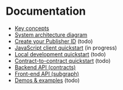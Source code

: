 # Documentation

- [Key concepts](../docs/key-concepts.md)
- [System architecture diagram](../docs/system-architecture.md)
- [Create your Publisher ID](../docs/get-publisher-id.md) (todo)
- [JavaScript client quickstart](../docs/js-client-quickstart.md) (in progress)
- [Local development quickstart](../docs/local-dev-quickstart.md) (todo)
- [Contract-to-contract quickstart](../docs/contract-to-contract-quickstart.md) (todo)
- [Backend API (contracts)](../docs/backend-api/index.md)
- [Front-end API (subgraph)](../docs/subgraph.md)
- [Demos & examples](../docs/examples.md) (todo)
